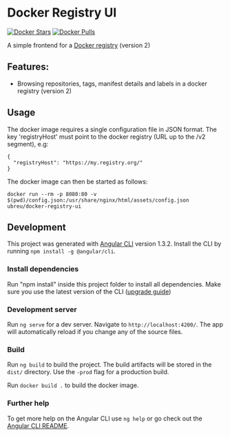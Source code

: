 # Docker Registry UI

[![Docker Stars](https://img.shields.io/docker/stars/ubreu/docker-registry-ui.svg?maxAge=86400)](https://hub.docker.com/r/ubreu/docker-registry-ui/) [![Docker Pulls](https://img.shields.io/docker/pulls/ubreu/docker-registry-ui.svg?maxAge=86400)](https://hub.docker.com/r/ubreu/docker-registry-ui/)

A simple frontend for a [Docker registry](https://github.com/docker/distribution) (version 2)

## Features:

  * Browsing repositories, tags, manifest details and labels in a docker registry (version 2)

## Usage

The docker image requires a single configuration file in JSON format. The key 'registryHost' must point to the docker registry (URL up to the /v2 segment), e.g:

    {
      "registryHost": "https://my.registry.org/"
    }

The docker image can then be started as follows:

    docker run --rm -p 8080:80 -v $(pwd)/config.json:/usr/share/nginx/html/assets/config.json ubreu/docker-registry-ui

## Development

This project was generated with [Angular CLI](https://github.com/angular/angular-cli) version 1.3.2.
Install the CLI by running `npm install -g @angular/cli`.

### Install dependencies

Run "npm install" inside this project folder to install all dependencies.
Make sure you use the latest version of the CLI ([upgrade guide](https://github.com/angular/angular-cli#updating-angular-cli))

### Development server

Run `ng serve` for a dev server. Navigate to `http://localhost:4200/`. The app will automatically reload if you change any of the source files.

### Build

Run `ng build` to build the project. The build artifacts will be stored in the `dist/` directory. Use the `-prod` flag for a production build.

Run `docker build .` to build the docker image.

### Further help

To get more help on the Angular CLI use `ng help` or go check out the [Angular CLI README](https://github.com/angular/angular-cli/blob/master/README.md).
